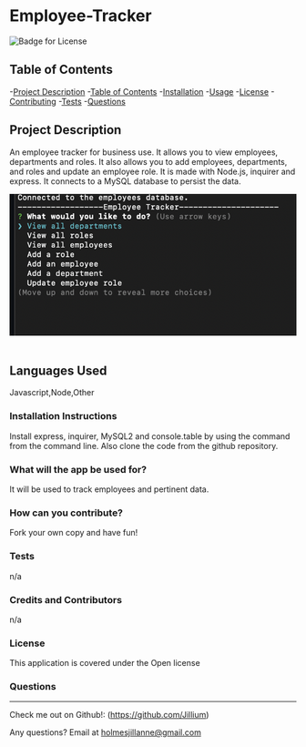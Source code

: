 # Employee-Tracker

  ![Badge for License](https://img.shields.io/badge/license-Open-informational)
  
  ## Table of Contents
  -[Project Description](#projectDescription)
  -[Table of Contents](#tableofContents)
  -[Installation](#installation)
  -[Usage](#usage)
  -[License](#license)
  -[Contributing](#contributing)
  -[Tests](#tests)
  -[Questions](#questions)


  ## Project Description 
  An employee tracker for business use. It allows you to view employees, departments and roles. It also allows you to add employees, departments, and roles and update an employee role. It is made with Node.js, inquirer and express. It connects to a MySQL database to persist the data.

  <img src = "./public/assets/images/screenshot1.png">
  <img scr = "./public/assets/images/screenshot2.png">
  
  
  ## Languages Used 
  Javascript,Node,Other

  ### Installation Instructions
  Install express, inquirer, MySQL2 and console.table by using the command <npm i express inquirer mysql2 console.table > from the command line. Also clone the code from the github repository.

  ### What will the app be used for? 
  It will be used to track employees and pertinent data.

  ### How can you contribute?
  Fork your own copy and have fun!

  ### Tests 
  n/a

  ### Credits and Contributors 
  n/a

  ### License
  This application is covered under the Open license
  

  ### Questions
  -------------------------------------------------------------------------------------------------------
  
  Check me out on Github!: (https://github.com/Jillium) 
  
  Any questions? Email at holmesjillanne@gmail.com